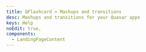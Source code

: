 ```yaml
---
title: QFlashcard » Mashups and transitions
desc: Mashups and transitions for your Quasar apps
keys: Help
noEdit: true,
components:
  - LandingPageContent
---
```

<landing-page-content />
